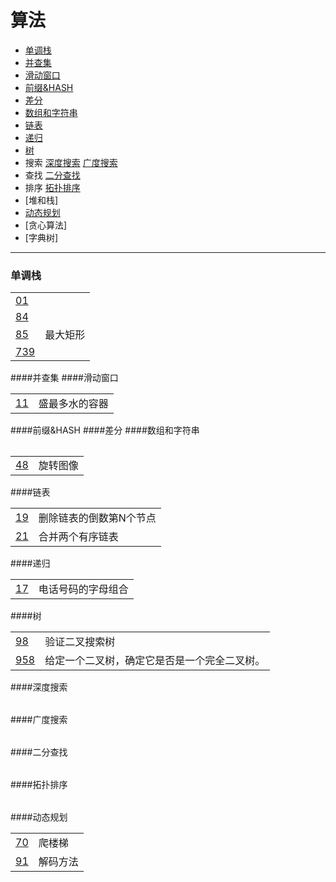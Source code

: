 # 算法

- [单调栈](#id_monoStack)
- [并查集](#id_join)
- [滑动窗口](#id_smoothWind)
- [前缀&HASH](#id_preHash)
- [差分](#id_diff)
- [数组和字符串](#id_string)
- [链表](#id_linklist)
- [递归](#id_recursive)
- [树](#id_tree)
- 搜索
  [深度搜索](#id_dfs)
  [广度搜索](#id_bfs)
- 查找
  [二分查找](#id_binarySearch)
- 排序
  [拓扑排序](#id_topologyRange)
- [堆和栈]
- [动态规划](#id_dp)
- [贪心算法]
- [字典树]

---

### <span id="id_monoStack">单调栈</span>
<table>
  <tr>
    <td><a href="execise/01.md">01</a></td>
    <td></td>
  </tr>
  <tr>
    <td><a href="execise/84.md">84</a></td>
    <td></td>
  </tr>
  <tr>
    <td><a href="execise/85.md">85</a></td>
    <td>最大矩形</td>
  </tr>
  <tr>
    <td><a href="execise/739.md">739</a></td>
    <td></td>
  </tr>
</table>
####<span id="id_join">并查集</span>
####<span id="id_smoothWind">滑动窗口</span>
<table>
  <tr>
    <td><a href="execise/11.md">11</a></td>
    <td>盛最多水的容器</td>
  </tr>
  <tr></tr>
<table>
####<span id="id_preHash">前缀&HASH</span>
####<span id="id_diff">差分</span>
####<span id="id_string">数组和字符串</span>
<table>
  <tr></tr>
  <tr>
    <td><a href="execise/48.md">48</a></td>
    <td>旋转图像</td>
  </tr>
</table>
####<span id="id_linklist">链表</span>
<table>
  <tr>
    <td><a href="execise/19.md">19</a></td>
    <td>删除链表的倒数第N个节点</td>
  </tr>
    <td><a href="execise/21.md">21</a></td>
    <td>合并两个有序链表  </td>
  </tr>
</table>
####<span id="id_recursive">递归</span>
<table>
  <tr>
    <td><a href="execise/17.md">17</a></td>
    <td>电话号码的字母组合</td>
  </tr>
</table>
####<span id="id_tree">树</span>
<table>
  <tr></tr>
  <tr>
    <td><a href="
    98.md">98</a></td>
    <td>验证二叉搜索树</td>
  </tr>
  <tr>
    <td><a href="execise/958.md">958</a></td>
    <td>给定一个二叉树，确定它是否是一个完全二叉树。</td>
  </tr>
</table>
####<span id="id_dfs">深度搜索</span>
<table>
</table>
####<span id="id_bfs">广度搜索</span>
<table>
</table>
####<span id="id_binarySearch">二分查找</span>
<table>
</table>
####<span id="id_topologyRange">拓扑排序</span>
<table>
</table>
####<span id="id_dp">动态规划</span>
<table>
  <tr>
    <td><a href="execise/70.md">70</a></td>
    <td>爬楼梯</td>
  </tr>
  <tr>
    <td><a href="execise/91.md">91</a></td>
    <td>解码方法</td>
  </tr>
</table>